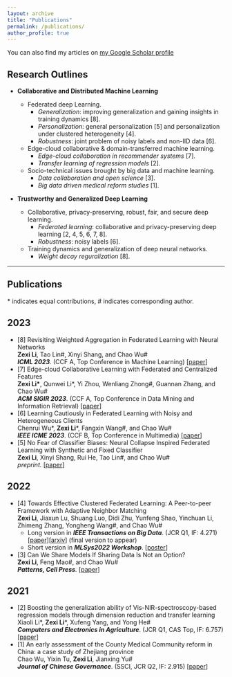 ```yaml
---
layout: archive
title: "Publications"
permalink: /publications/
author_profile: true
---
```


You can also find my articles on [my Google Scholar profile](https://scholar.google.com/citations?hl=zh-CN&user=6lMg5eoAAAAJ)

## Research Outlines
* **Collaborative and Distributed Machine Learning**
  * Federated deep Learning.
    * *Generalization*: improving generalization and gaining insights in training dynamics \[8\].
    * *Personalization*: general personalization \[5\] and personalization under clustered heterogeneity \[4\].
    * *Robustness*: joint problem of noisy labels and non-IID data \[6\].
  * Edge-cloud collaborative & domain-transferred machine learning.
    *  *Edge-cloud collaboration in recommender systems* \[7\].
    *  *Transfer learning of regression models* \[2\].
  * Socio-technical issues brought by big data and machine learning.
    *  *Data collaboration and open science* \[3\].
    *  *Big data driven medical reform studies* \[1\].

* **Trustworthy and Generalized Deep Learning**
  * Collaborative, privacy-preserving, robust, fair, and secure deep learning.
    * *Federated learning*: collaborative and privacy-preserving deep learning \[2, 4, 5, 6, 7, 8\].
    * *Robustness*: noisy labels \[6\].
  * Training dynamics and generalization of deep neural networks.
    * *Weight decay reguralization* \[8\].
<!--     * *Linear mode connectivity and permutation invariance*. -->

--------
## Publications
\* indicates equal contributions, \# indicates corresponding author.

## 2023
- \[8\] Revisiting Weighted Aggregation in Federated Learning with Neural Networks  
  **Zexi Li**, Tao Lin\#, Xinyi Shang, and Chao Wu\#  
  _**ICML 2023**_. (CCF A, Top Conference in Machine Learning) \[[paper](https://arxiv.org/abs/2302.10911)\]
- \[7\] Edge-cloud Collaborative Learning with Federated and Centralized Features  
  **Zexi Li\***, Qunwei Li\*, Yi Zhou, Wenliang Zhong\#, Guannan Zhang, and Chao Wu\#  
  _**ACM SIGIR 2023**_. (CCF A, Top Conference in Data Mining and Information Retrieval) \[[paper](https://arxiv.org/abs/2304.05871)\]
- \[6\] Learning Cautiously in Federated Learning with Noisy and Heterogeneous Clients  
  Chenrui Wu\*, **Zexi Li**\*, Fangxin Wang\#, and Chao Wu\#  
  _**IEEE ICME 2023**_. (CCF B, Top Conference in Multimedia) \[[paper](https://arxiv.org/abs/2304.02892)\]
- \[5\] No Fear of Classifier Biases: Neural Collapse Inspired Federated Learning with Synthetic and Fixed Classifier  
  **Zexi Li**, Xinyi Shang, Rui He, Tao Lin\#, and Chao Wu\#  
  _preprint._ \[[paper](https://arxiv.org/abs/2303.10058)\]
  
## 2022
- \[4\] Towards Effective Clustered Federated Learning: A Peer-to-peer Framework with Adaptive Neighbor Matching  
  **Zexi Li**, Jiaxun Lu, Shuang Luo, Didi Zhu, Yunfeng Shao, Yinchuan Li, Zhimeng Zhang, Yongheng Wang\#, and Chao Wu\#   
  - Long version in _**IEEE Transactions on Big Data**_. (JCR Q1, IF: 4.271) \[[paper](https://www.computer.org/csdl/journal/bd/5555/01/09954190/1Inoq0EldXG)\]\[[arxiv](https://arxiv.org/pdf/2203.12285.pdf)\] (final version to appear)   
  - Short version in _**MLSys2022 Workshop**_. \[[poster](https://crossfl2022.github.io/abstracts/Abstract4.pdf)\]
- \[3\] Can We Share Models If Sharing Data Is Not an Option?  
  **Zexi Li**, Feng Mao\#, and Chao Wu\#  
  _**Patterns, Cell Press**._ \[[paper](https://www.cell.com/patterns/fulltext/S2666-3899(22)00228-8#%20)\]
  
## 2021
- \[2\] Boosting the generalization ability of Vis-NIR-spectroscopy-based regression models through dimension reduction and transfer learning  
  Xiaoli Li\*, **Zexi Li**\*, Xufeng Yang, and Yong He\#  
  _**Computers and Electronics in Agriculture**_. (JCR Q1, CAS Top, IF: 6.757) \[[paper](https://www.sciencedirect.com/science/article/pii/S0168169921001757)\] 
- \[1\] An early assessment of the County Medical Community reform in China: a case study of Zhejiang province  
  Chao Wu, Yixin Tu, **Zexi Li**, Jianxing Yu\#  
  _**Journal of Chinese Governance**_. (SSCI, JCR Q2, IF: 2.915) \[[paper](https://www.tandfonline.com/doi/abs/10.1080/23812346.2021.1978722)\]
